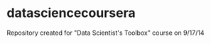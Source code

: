 datasciencecoursera
===================

Repository created for "Data Scientist's Toolbox" course on 9/17/14
